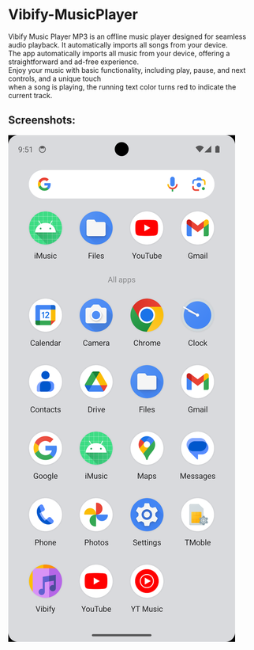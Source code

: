 # Vibify-MusicPlayer
Vibify Music Player MP3 is an offline music player designed for seamless audio playback. It automatically imports all songs from your device.
<br>
The app automatically imports all music from your device, offering a straightforward and ad-free experience.
<br>
 Enjoy your music with basic functionality, including play, pause, and next controls, and a unique touch<br>
 when a song is playing, the running text color turns red to indicate the current track.

 ## Screenshots:
 ![App View](https://github.com/official-kundansharma/Vibify-MusicPlayer/blob/main/Image/image1.png)


